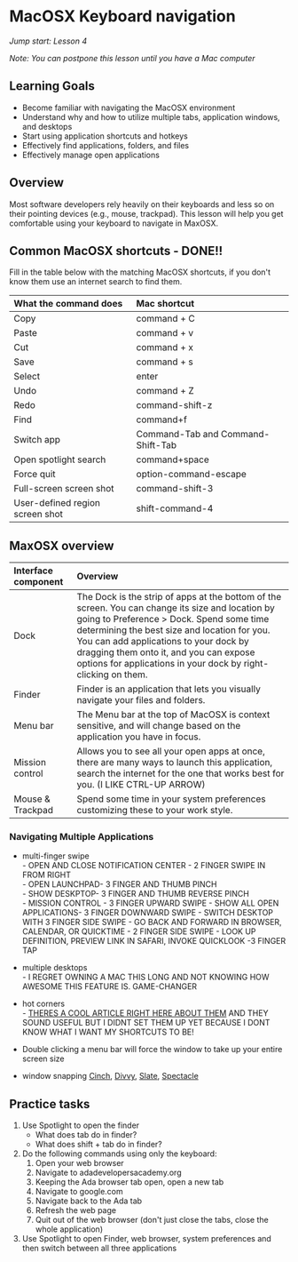 # MacOSX Keyboard navigation
_Jump start: Lesson 4_

_Note: You can postpone this lesson until you have a Mac computer_

## Learning Goals
* Become familiar with navigating the MacOSX environment
* Understand why and how to utilize multiple tabs, application windows, and desktops
* Start using application shortcuts and hotkeys
* Effectively find applications, folders, and files
* Effectively manage open applications 

## Overview
Most software developers rely heavily on their keyboards and less so on their pointing devices (e.g., mouse, trackpad). This lesson will help you get comfortable using your keyboard to navigate in MaxOSX.

## Common MacOSX shortcuts - DONE!!
Fill in the table below with the matching MacOSX shortcuts, if you don't know them use an internet search to find them.

| What the command does | Mac shortcut |
| :--- | :--- |
| Copy | command + C|
| Paste | command + v|
| Cut | command + x|
| Save | command + s|
| Select | enter|
| Undo | command + Z|
| Redo |command-shift-z | 
| Find | command+f |
| Switch app | Command-Tab and Command-Shift-Tab |
| Open spotlight search | command+space |
| Force quit | option-command-escape |
| Full-screen screen shot | command-shift-3 |
| User-defined region screen shot | shift-command-4 |

## MaxOSX overview

| Interface component | Overview |
| :--- | :--- |
| Dock | The Dock is the strip of apps at the bottom of the screen. You can change its size and location by going to Preference > Dock. Spend some time determining the best size and location for you. You can add applications to your dock by dragging them onto it, and you can expose options for applications in your dock by right-clicking on them. |
| Finder | Finder is an application that lets you visually navigate your files and folders. |
| Menu bar | The Menu bar at the top of MacOSX is context sensitive, and will change based on the application you have in focus. |
| Mission control | Allows you to see all your open apps at once, there are many ways to launch this application, search the internet for the one that works best for you. (I LIKE CTRL-UP ARROW) |
| Mouse & Trackpad | Spend some time in your system preferences customizing these to your work style. |

### Navigating Multiple Applications
- multi-finger swipe  
      - OPEN AND CLOSE NOTIFICATION CENTER - 2 FINGER SWIPE IN FROM RIGHT  
      - OPEN LAUNCHPAD- 3 FINGER AND THUMB PINCH  
      - SHOW DESKPTOP- 3 FINGER AND THUMB REVERSE PINCH  
      - MISSION CONTROL  - 3 FINGER UPWARD SWIPE
      - SHOW ALL OPEN APPLICATIONS- 3 FINGER DOWNWARD SWIPE
      -  SWITCH DESKTOP WITH 3 FINGER SIDE SWIPE 
      -  GO BACK AND FORWARD IN BROWSER, CALENDAR, OR QUICKTIME - 2 FINGER SIDE SWIPE 
      -  LOOK UP DEFINITION, PREVIEW LINK IN SAFARI, INVOKE QUICKLOOK -3 FINGER TAP 
      
- multiple desktops  
      - I REGRET OWNING A MAC THIS LONG AND NOT KNOWING HOW AWESOME THIS FEATURE IS. GAME-CHANGER  
- hot corners  
      - [THERES A COOL ARTICLE RIGHT HERE ABOUT THEM](https://thesweetsetup.com/quick-tip-enable-hot-corners-os-x/) AND THEY SOUND USEFUL BUT I DIDNT SET THEM UP YET BECAUSE I DONT KNOW WHAT I WANT MY SHORTCUTS TO BE! 
- Double clicking a menu bar will force the window to take up your entire screen size
- window snapping [Cinch](http://www.irradiatedsoftware.com/cinch/), [Divvy](http://mizage.com/divvy/), [Slate](https://github.com/mattr-/slate), [Spectacle](https://www.spectacleapp.com/)

## Practice tasks
1. Use Spotlight to open the finder
    * What does tab do in finder?
    * What does shift + tab do in finder?
1. Do the following commands using only the keyboard:
    1. Open your web browser
    1. Navigate to adadevelopersacademy.org
    1. Keeping the Ada browser tab open, open a new tab
    1. Navigate to google.com
    1. Navigate back to the Ada tab
    1. Refresh the web page
    1. Quit out of the web browser (don't just close the tabs, close the whole application)
1. Use Spotlight to open Finder, web browser, system preferences and then switch between all three applications
